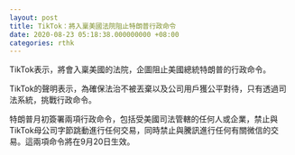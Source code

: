 ```yaml
---
layout: post
title: TikTok：將入稟美國法院阻止特朗普行政命令
date: 2020-08-23 05:18:38.000000000 +08:00
categories: rthk
---
```


TikTok表示，將會入稟美國的法院，企圖阻止美國總統特朗普的行政命令。

TikTok的聲明表示，為確保法治不被丟棄以及公司用戶獲公平對待，只有透過司法系統，挑戰行政命令。

特朗普月初簽署兩項行政命令，包括受美國司法管轄的任何人或企業，禁止與TikTok母公司字節跳動進行任何交易，同時禁止與騰訊進行任何有關微信的交易。這兩項命令將在9月20日生效。
